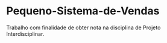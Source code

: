 # Pequeno-Sistema-de-Vendas
Trabalho com finalidade de obter nota na disciplina de Projeto Interdisciplinar. 
